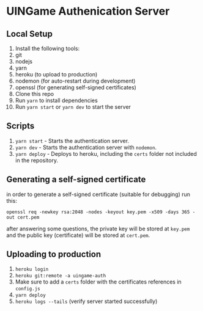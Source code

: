 # UINGame Authenication Server

## Local Setup
1. Install the following tools:
  1. git
  2. nodejs
  3. yarn
  4. heroku (to upload to production)
  5. nodemon (for auto-restart during development)
  6. openssl (for generating self-signed certificates)
2. Clone this repo
3. Run `yarn` to install dependencies
4. Run `yarn start` or `yarn dev` to start the server

## Scripts
1. `yarn start` - Starts the authentication server.
2. `yarn dev` - Starts the authentication server with `nodemon`.
3. `yarn deploy` - Deploys to heroku, including the `certs` folder not included in the repository.

## Generating a self-signed certificate
in order to generate a self-signed certificate (suitable for debugging) run this:
```
openssl req -newkey rsa:2048 -nodes -keyout key.pem -x509 -days 365 -out cert.pem
```
after answering some questions, the private key will be stored at `key.pem` and the public key (certificate) will be stored at `cert.pem`.

## Uploading to production
1. `heroku login`
2. `heroku git:remote -a uingame-auth`
3. Make sure to add a `certs` folder with the certificates references in `config.js`
4. `yarn deploy`
5. `heroku logs --tails` (verify server started successfully)
